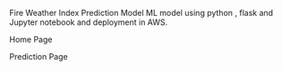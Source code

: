Fire Weather Index Prediction Model
ML model using python , flask and Jupyter notebook and deployment in AWS.

Home Page

Prediction Page


